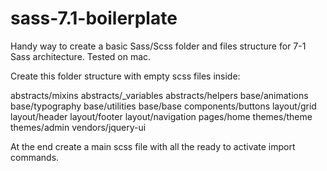 # sass-7.1-boilerplate
Handy way to create a basic Sass/Scss folder and files structure for 7-1 Sass architecture. Tested on mac.

Create this folder structure with empty scss files inside:

abstracts/mixins
abstracts/_variables
abstracts/helpers
base/animations
base/typography
base/utilities
base/base
components/buttons
layout/grid
layout/header
layout/footer
layout/navigation
pages/home
themes/theme
themes/admin
vendors/jquery-ui

At the end create a main scss file with all the ready to activate import commands.
